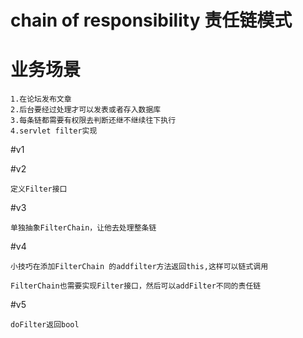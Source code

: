 # chain of responsibility 责任链模式


# 业务场景
```text
1.在论坛发布文章
2.后台要经过处理才可以发表或者存入数据库
3.每条链都需要有权限去判断还继不继续往下执行
4.servlet filter实现
```

#v1 

#v2
```text
定义Filter接口
```

#v3
```text
单独抽象FilterChain，让他去处理整条链
```

#v4
```text
小技巧在添加FilterChain 的addfilter方法返回this,这样可以链式调用

FilterChain也需要实现Filter接口，然后可以addFilter不同的责任链
```

#v5 
```text
doFilter返回bool
```